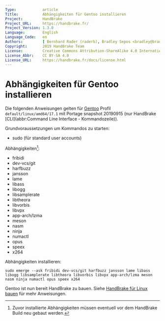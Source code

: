 ```yaml
---
Type:            article
Title:           Abhängigkeiten für Gentoo installieren
Project:         HandBrake
Project_URL:     https://handbrake.fr/
Project_Version: 1.3.0
Language:        English
Language_Code:   en
Authors:         [ Bernhard Rader (raderb), Bradley Sepos <bradley@bradleysepos.com> (BradleyS) ]
Copyright:       2019 HandBrake Team
License:         Creative Commons Attribution-ShareAlike 4.0 International
License_Abbr:    CC BY-SA 4.0
License_URL:     https://handbrake.fr/docs/license.html
---
```


Abhängigkeiten für Gentoo installieren
=================================

Die folgenden Anweisungen gelten für [Gentoo](https://gentoo.org) Profil `default/linux/amd64/17.1` mit Portage snapshot 20190915 (nur HandBrake [CLI](abbr:Command Line Interface - Kommandozeile)).

Grundvoraussetzungen um Kommandos zu starten:

- sudo (für standard user accounts)

Abhängigkeiten[^rebuild]:

- fribidi
- dev-vcs/git
- harfbuzz
- jansson
- lame
- libass
- libogg
- libsamplerate
- libtheora
- libvorbis
- libvpx
- app-arch/lzma
- meson
- nasm
- ninja
- numactl
- opus
- speex
- x264

Abhängigkeiten installieren:

    sudo emerge --ask fribidi dev-vcs/git harfbuzz jansson lame libass libogg libsamplerate libtheora libvorbis libvpx app-arch/lzma meson nasm ninja numactl opus speex x264
  
Gentoo ist nun bereit HandBrake zu bauen. Siehe [HandBrake für Linux bauen](build-linux.html) für mehr Anweisungen.

[^rebuild]: Zuvor installierte Abhängigkeiten müssen eventuell vor dem HandBrake Build neu gebaut werden.
